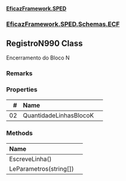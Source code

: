 #### [EficazFramework.SPED](EficazFrameworkSPED.md 'EficazFramework SPED')
### [EficazFramework.SPED.Schemas.ECF](EficazFramework.SPED.Schemas.ECF.md 'EficazFramework.SPED.Schemas.ECF')

## RegistroN990 Class

Encerramento do Bloco N

### Remarks
### Properties

| # | Name | |
| ---: | :--- | :--- |
| 02 | QuantidadeLinhasBlocoK |  |
### Methods

| Name | |
| :--- | :--- |
| EscreveLinha() |  |
| LeParametros(string[]) |  |
